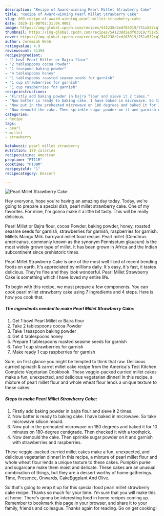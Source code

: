 ```yaml
---
description: "Recipe of Award-winning Pearl Millet Strawberry Cake"
title: "Recipe of Award-winning Pearl Millet Strawberry Cake"
slug: 809-recipe-of-award-winning-pearl-millet-strawberry-cake
date: 2020-12-08T02:31:04.900Z
image: https://img-global.cpcdn.com/recipes/541238d2edf03019/751x532cq70/pearl-millet-strawberry-cake-recipe-main-photo.jpg
thumbnail: https://img-global.cpcdn.com/recipes/541238d2edf03019/751x532cq70/pearl-millet-strawberry-cake-recipe-main-photo.jpg
cover: https://img-global.cpcdn.com/recipes/541238d2edf03019/751x532cq70/pearl-millet-strawberry-cake-recipe-main-photo.jpg
author: Jeremiah Webb
ratingvalue: 4.9
reviewcount: 41394
recipeingredient:
- "1 bowl Pearl Millet or Bajra flour"
- "2 tablespoons cocoa Powder"
- "1 teaspoon baking powder"
- "4 tablespoons honey"
- "1 tablespoons roasted seasme seeds for garnish"
- "1 cup strawberries for garnish"
- "1 cup raspberries for garnish"
recipeinstructions:
- "Firstly add baking powder in bajra flour and sieve it 2 times."
- "Now batter is ready to baking cake. I have baked in microwave. So take microwave silicon mould."
- "Now put in the preheated microwave on 180 degrees and baked it for 10 minutes on 180-degree centigrade. Then checked it with a toothpick."
- "Now demould the cake. Then sprinkle sugar powder on it and garnish with strawberries and raspberries."
categories:
- Recipe
tags:
- pearl
- millet
- strawberry

katakunci: pearl millet strawberry 
nutrition: 179 calories
recipecuisine: American
preptime: "PT11M"
cooktime: "PT39M"
recipeyield: "1"
recipecategory: Dessert

---
```



![Pearl Millet Strawberry Cake](https://img-global.cpcdn.com/recipes/541238d2edf03019/751x532cq70/pearl-millet-strawberry-cake-recipe-main-photo.jpg)

Hey everyone, hope you're having an amazing day today. Today, we're going to prepare a special dish, pearl millet strawberry cake. One of my favorites. For mine, I'm gonna make it a little bit tasty. This will be really delicious.

Pearl Millet or Bajra flour, cocoa Powder, baking powder, honey, roasted seasme seeds for garnish, strawberries for garnish, raspberries for garnish. Millets Mango Milk. barnyard millet food recipe. Pearl millet (Cenchrus americanus, commonly known as the synonym Pennisetum glaucum) is the most widely grown type of millet. It has been grown in Africa and the Indian subcontinent since prehistoric times.

Pearl Millet Strawberry Cake is one of the most well liked of recent trending foods on earth. It's appreciated by millions daily. It's easy, it's fast, it tastes delicious. They're fine and they look wonderful. Pearl Millet Strawberry Cake is something which I have loved my entire life.


To begin with this recipe, we must prepare a few components. You can cook pearl millet strawberry cake using 7 ingredients and 4 steps. Here is how you cook that.

<!--inarticleads1-->

##### The ingredients needed to make Pearl Millet Strawberry Cake:

1. Get 1 bowl Pearl Millet or Bajra flour
1. Take 2 tablespoons cocoa Powder
1. Take 1 teaspoon baking powder
1. Get 4 tablespoons honey
1. Prepare 1 tablespoons roasted seasme seeds for garnish
1. Take 1 cup strawberries for garnish
1. Make ready 1 cup raspberries for garnish


Sure, on first glance you might be tempted to think that raw. Delicious curried spinach &amp; carrot millet cake recipe from the America&#39;s Test Kitchen Complete Vegetarian Cookbook. These veggie-packed curried millet cakes make a fun, unexpected, and delicious vegetarian dinner! In this recipe, a mixture of pearl millet flour and whole wheat flour lends a unique texture to these cakes. 

<!--inarticleads2-->

##### Steps to make Pearl Millet Strawberry Cake:

1. Firstly add baking powder in bajra flour and sieve it 2 times.
1. Now batter is ready to baking cake. I have baked in microwave. So take microwave silicon mould.
1. Now put in the preheated microwave on 180 degrees and baked it for 10 minutes on 180-degree centigrade. Then checked it with a toothpick.
1. Now demould the cake. Then sprinkle sugar powder on it and garnish with strawberries and raspberries.


These veggie-packed curried millet cakes make a fun, unexpected, and delicious vegetarian dinner! In this recipe, a mixture of pearl millet flour and whole wheat flour lends a unique texture to these cakes. Pumpkin purée and sugarcane make them moist and delicate. These cakes are an unusual combination of things, but they are a dessert worthy of home gatherings. Time, Presence, Onwards, CakeEggplant And Olive. 

So that's going to wrap it up for this special food pearl millet strawberry cake recipe. Thanks so much for your time. I'm sure that you will make this at home. There's gonna be interesting food in home recipes coming up. Remember to bookmark this page in your browser, and share it to your family, friends and colleague. Thanks again for reading. Go on get cooking!
